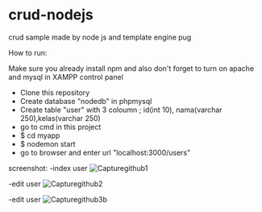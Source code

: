 # crud-nodejs
crud sample made by node js and template engine pug

How to run:

Make sure you already install npm and also don't forget to turn on apache and mysql in XAMPP control panel

- Clone this repository
- Create database "nodedb" in phpmysql
- Create table "user" with 3 coloumn ; id(int 10), nama(varchar 250),kelas(varchar 250)
- go to cmd in this project
- $ cd myapp
- $ nodemon start
- go to browser and enter url "localhost:3000/users"

screenshot:
-index user
![Capturegithub1](https://user-images.githubusercontent.com/42769768/75625600-41a88d80-5bf2-11ea-8529-92bdcff3dcb0.JPG)

-edit user
![Capturegithub2](https://user-images.githubusercontent.com/42769768/75625660-d9a67700-5bf2-11ea-8770-25763161f543.JPG)

-edit user
![Capturegithub3b](https://user-images.githubusercontent.com/42769768/75625707-4883d000-5bf3-11ea-8ce2-7c9efda36dae.JPG)
